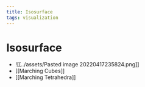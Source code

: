 ```yaml
---
title: Isosurface
tags: visualization
---
```


# Isosurface
- ![[../assets/Pasted image 20220417235824.png]]
- [[Marching Cubes]]
- [[Marching Tetrahedra]]






































